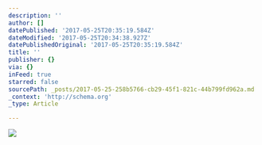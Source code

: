 ```yaml
---
description: ''
author: []
datePublished: '2017-05-25T20:35:19.584Z'
dateModified: '2017-05-25T20:34:38.927Z'
datePublishedOriginal: '2017-05-25T20:35:19.584Z'
title: ''
publisher: {}
via: {}
inFeed: true
starred: false
sourcePath: _posts/2017-05-25-258b5766-cb29-45f1-821c-44b799fd962a.md
_context: 'http://schema.org'
_type: Article

---
```

![](https://the-grid-user-content.s3-us-west-2.amazonaws.com/203de4f0-734d-4d23-9e92-78795dd450f7.jpg)